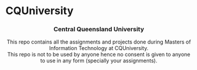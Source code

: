 # CQUniversity

<!--PROJECT -->
<h3 align="center">Central Queensland University</h3>
 <p align="center">
    This repo contains all the assignments and projects done during Masters of Information Technology at CQUniversity.</br>
    This repo is not to be used by anyone hence no consent is given to anyone to use in any form (specially your assignments).
  </p>
</p>
